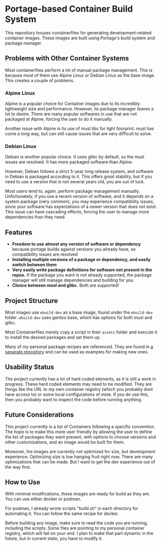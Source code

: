 # Portage-based Container Build System

This repository houses containerfiles for generating development-related container images. These images are built using Portage's build system and package manager.

## Problems with Other Container Systems

Most containerfiles perform a lot of manual package management. This is because most of them use Alpine Linux or Debian Linux as the base image. This creates a couple of problems.

### Alpine Linux

Alpine is a popular choice for Container images due to its incredibly lightweight size and performance. However, its package manager leaves a lot to desire. There are many popular softwares in use that are not packaged at Alpine, forcing the user to do it manually.

Another issue with Alpine is its use of musl libc for light foorprint. musl has come a long way, but can still cause issues that are very difficult to solve.

### Debian Linux

Debian is another popular choice. It uses glibc by default, so the musl issues are resolved. It has more packaged software than Alpine.  

However, Debian follows a strict 5-year long release system, and software in Debian is packaged according to it. This offers great stability, but if you need to use a version that is not several years old, you are out of luck.  

Most users tend to, again, perform package management manually. Unfortunately, if you use a recent version of software, and it depends on a system package (very common), you may experience compatibility issues, since your software has expectations of a newer version that does not exist. This issue can have cascading effects, forcing the user to manage more dependencies than they need.

## Features

- **Freedom to use almost any version of software or dependency** because portage builds against versions you already have, so compatibility issues are resolved
- **Installing multiple versions of a package or dependency, and easily switch between them**
- **Very easily write package definitions for software not present in the repos.** If the package you want is not already supported, the package manager will still manage dependencies and building for you
- **Choice between musl and glibc.** Both are supported!

## Project Structure

Most images use `ebuild-dev` as a base image, found under the `ebuild-dev` folder. `ebuild-dev` uses gentoo base, which has options for both musl and glibc.

Most Containerfiles merely copy a script in their `assets` folder and execute it to install the desired packages and set them up.

Many of my personal package recipes are referenced. They are found in [a separate repository](https://github.com/nezartarbin/carboxamide-portage-overlay.git) and can be used as examples for making new ones.

## Usability Status

The project currently has a lot of hard coded elements, as it is still a work in progress. These hard coded elements may need to be modified. They are things like the URL to my own container registry (which you probably dont have access to) or some local configurations of mine. If you do use this, then you probably want to inspect the code before running anything.  

## Future Considerations

This project currently is a list of Containers following a specific convention. The hope is to make this more user friendly by allowing the user to define the list of packages they want present, with options to choose versions and other customizations, and an image would be built for them.

Moreover, the images are currently not optimized for size, but development experience. Optimizing size is low hanging fruit right now. There are many optimizations that can be made. But I want to get the dev experience out of the way first.

## How to Use

With minimal modifications, these images are ready for build as they are. You can use either docker or podman.  

For podman, I already wrote scripts "build.sh" in each directory for automating it. You can follow the same recipe for docker.

Before building any image, make sure to read the code you are running, including the scripts. Some files are pointing to my personal container registry, which will fail on your end. I plan to make that part dynamic in the future, but in current state, you have to modify it.

